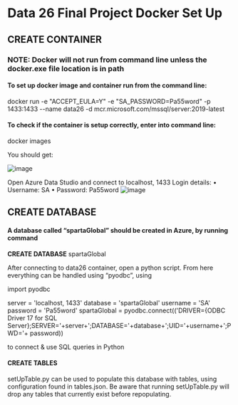 
# Data 26 Final Project Docker Set Up



## CREATE CONTAINER

### NOTE: Docker will not run from command line unless the docker.exe file location is in path

#### To set up docker image and container run from the command line:

docker run -e "ACCEPT_EULA=Y" -e "SA_PASSWORD=Pa55word" -p 1433:1433 --name data26 -d mcr.microsoft.com/mssql/server:2019-latest

#### To check if the container is setup correctly, enter into command line:

docker images

You should get:

![image](https://user-images.githubusercontent.com/97161073/153217630-12ed001b-4d17-449c-8e2b-1c263b9296b4.png)


Open Azure Data Studio and connect to localhost, 1433 
Login details:
•	Username: SA
•	Password: Pa55word
![image](https://user-images.githubusercontent.com/97161073/153218018-21ba044a-4ec7-4cad-a3f9-44ea39856cd8.png)

## CREATE DATABASE

#### A database called “spartaGlobal” should be created in Azure, by running command

**CREATE DATABASE** spartaGlobal

After connecting to data26 container, open a python script. From here everything can be handled using “pyodbc”, using

import pyodbc

server = 'localhost, 1433'
database = 'spartaGlobal'
username = 'SA'
password = 'Pa55word'
spartaGlobal = pyodbc.connect(('DRIVER={ODBC Driver 17 for SQL Server};SERVER='+server+';DATABASE='+database+';UID='+username+';PWD='+ password))

to connect & use SQL queries in Python

#### CREATE TABLES

setUpTable.py can be used to populate this database with tables, using configuration found in tables.json.
Be aware that running setUpTable.py will drop any tables that currently exist before repopulating.

